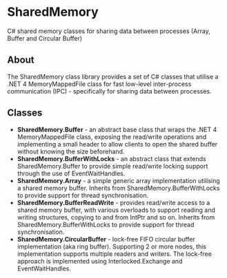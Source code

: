SharedMemory
============

C# shared memory classes for sharing data between processes (Array, Buffer and Circular Buffer)

About
-----

The SharedMemory class library provides a set of C# classes that utilise a .NET 4 MemoryMappedFile class for fast low-level inter-process communication (IPC) - specifically for sharing data between processes.

Classes
-------

 * **SharedMemory.Buffer** - an abstract base class that wraps the .NET 4 MemoryMappedFile class, exposing the read/write operations and implementing a small header to allow clients to open the shared buffer without knowing the size beforehand.
 * **SharedMemory.BufferWithLocks** - an abstract class that extends SharedMemory.Buffer to provide simple read/write locking support through the use of EventWaitHandles.
 * **SharedMemory.Array** - a simple generic array implementation utilising a shared memory buffer. Inherits from SharedMemory.BufferWithLocks to provide support for thread synchronisation.
 * **SharedMemory.BufferReadWrite** - provides read/write access to a shared memory buffer, with various overloads to support reading and writing structures, copying to and from IntPtr and so on. Inherits from SharedMemory.BufferWithLocks to provide support for thread synchronisation.
 * **SharedMemory.CircularBuffer** - lock-free FIFO circular buffer implementation (aka ring buffer). Supporting 2 or more nodes, this implementation supports multiple readers and writers. The lock-free approach is implemented using Interlocked.Exchange and EventWaitHandles.
 
 
